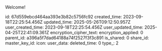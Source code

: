 Welcome!

id: 67d559ebcd464aa393e3b82c5756fc92
created_time: 2023-09-18T22:25:54.456Z
updated_time: 2025-05-26T09:12:50.957Z
user_created_time: 2023-09-18T22:25:54.456Z
user_updated_time: 2025-04-25T22:41:09.361Z
encryption_cipher_text: 
encryption_applied: 0
parent_id: a396a5f7dad64188a74f2527f3f3c891
is_shared: 0
share_id: 
master_key_id: 
icon: 
user_data: 
deleted_time: 0
type_: 2